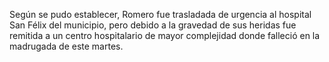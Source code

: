 Según se pudo establecer, Romero fue trasladada de urgencia al hospital San Félix del municipio,
pero debido a la gravedad de sus heridas fue remitida a un centro hospitalario de mayor
complejidad donde falleció en la madrugada de este martes.